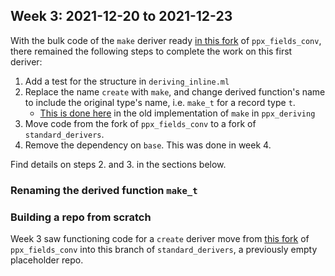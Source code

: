 ## Week 3: 2021-12-20 to 2021-12-23

With the bulk code of the `make` deriver ready [in this fork](https://github.com/ayc9/ppx_fields_conv/tree/create) of `ppx_fields_conv`, there remained the following steps to complete the work on this first deriver:
1. Add a test for the structure in `deriving_inline.ml`
2. Replace the name `create` with `make`, and change derived function's name to include the original type's name, i.e. `make_t` for a record type `t`.
    - [This is done here](https://github.com/ocaml-ppx/ppx_deriving/blob/6198c82aa38b023b4402f4085cbfda195571d8ed/src_plugins/make/ppx_deriving_make.cppo.ml#L135) in the old implementation of `make` in `ppx_deriving`
3. Move code from the fork of `ppx_fields_conv` to a fork of `standard_derivers`. 
4. Remove the dependency on `base`. This was done in week 4.

Find details on steps 2. and 3. in the sections below.

### Renaming the derived function `make_t`

### Building a repo from scratch

Week 3 saw functioning code for a `create` deriver move from [this fork](https://github.com/ayc9/ppx_fields_conv/tree/create) of `ppx_fields_conv` into this branch of `standard_derivers`, a previously empty placeholder repo.
